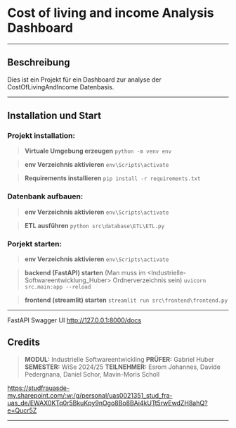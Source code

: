 # Cost of living and income Analysis Dashboard
---

## Beschreibung
Dies ist ein Projekt für ein Dashboard zur analyse der CostOfLivingAndIncome Datenbasis.

--- 
## Installation und Start
### Projekt installation:
> **Virtuale Umgebung erzeugen**
``` python -m venv env ```

> **env Verzeichnis aktivieren**
``` env\Scripts\activate ```

> **Requirements installieren**
``` pip install -r requirements.txt ```

### Datenbank aufbauen:
> **env Verzeichnis aktivieren**
``` env\Scripts\activate ```

> **ETL ausführen**
``` python src\database\ETL\ETL.py ```

### Porjekt starten:
> **env Verzeichnis aktivieren**
``` env\Scripts\activate ```

> **backend (FastAPI) starten** (Man muss im <Industrielle-Softwareentwicklung_Huber> Ordnerverzeichnis sein)
``` uvicorn src.main:app --reload ```

> **frontend (streamlit) starten**
``` streamlit run src\frontend\frontend.py ```

---

FastAPI Swagger UI
http://127.0.0.1:8000/docs


## Credits

> **MODUL:** 
Industrielle Softwareentwickling
> **PRÜFER:** 
Gabriel Huber
> **SEMESTER:**
WiSe 2024/25
> **TEILNEHMER:**
Esrom Johannes, Davide Pedergnana, Daniel Schor, Mavin-Moris Scholl

https://studfrauasde-my.sharepoint.com/:w:/g/personal/uas0021351_stud_fra-uas_de/EWAX0KTq0r5BkuKpy9nOgo8Bo8BAi4kUTt5rwEwdZH8ahQ?e=Qucr5Z

---
